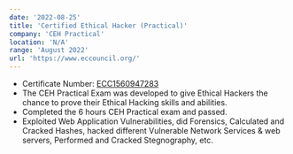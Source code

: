 ```yaml
---
date: '2022-08-25'
title: 'Certified Ethical Hacker (Practical)'
company: 'CEH Practical'
location: 'N/A'
range: 'August 2022'
url: 'https://www.eccouncil.org/'
---
```


- Certificate Number: [ECC1560947283](https://aspen.eccouncil.org/VerifyBadge?type=certification&a=YB+pnJ9g1SDWu/0P2CBiS1NnjDxZRUH7RphYgu9KAMY=)
- The CEH Practical Exam was developed to give Ethical Hackers the chance to prove their Ethical Hacking skills and abilities.
- Completed the 6 hours CEH Practical exam and passed.
- Exploited Web Application Vulnerabilities, did Forensics, Calculated and Cracked Hashes, hacked different Vulnerable Network Services & web servers, Performed and Cracked Stegnography, etc.
